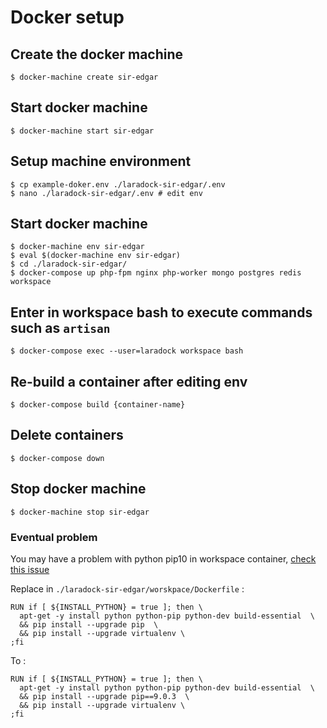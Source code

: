 # Docker setup

## Create the docker machine

```
$ docker-machine create sir-edgar
```

## Start docker machine
```
$ docker-machine start sir-edgar
```

## Setup machine environment
```
$ cp example-doker.env ./laradock-sir-edgar/.env
$ nano ./laradock-sir-edgar/.env # edit env
```

## Start docker machine
```
$ docker-machine env sir-edgar
$ eval $(docker-machine env sir-edgar)
$ cd ./laradock-sir-edgar/
$ docker-compose up php-fpm nginx php-worker mongo postgres redis workspace
```

## Enter in workspace bash to execute commands such as `artisan`
```
$ docker-compose exec --user=laradock workspace bash
```

## Re-build a container after editing env
```
$ docker-compose build {container-name}
```

## Delete containers
```
$ docker-compose down
```

## Stop docker machine
```
$ docker-machine stop sir-edgar
```

### Eventual problem
You may have a problem with python pip10 in workspace container,
[check this issue](https://github.com/pypa/pip/issues/5240)

Replace in `./laradock-sir-edgar/worskpace/Dockerfile` :
```
RUN if [ ${INSTALL_PYTHON} = true ]; then \
  apt-get -y install python python-pip python-dev build-essential  \
  && pip install --upgrade pip  \
  && pip install --upgrade virtualenv \
;fi
```

To :
```
RUN if [ ${INSTALL_PYTHON} = true ]; then \
  apt-get -y install python python-pip python-dev build-essential  \
  && pip install --upgrade pip==9.0.3  \
  && pip install --upgrade virtualenv \
;fi
``` 